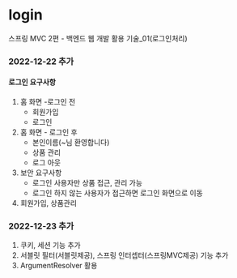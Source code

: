 # login
스프링 MVC 2편 - 백엔드 웹 개발 활용 기술_01(로그인처리)

### 2022-12-22 추가

#### 로그인 요구사항
1. 홈 화면 -로그인 전
   - 회원가입
   - 로그인
2. 홈 화면 - 로그인 후
   - 본인이름(~님 환영합니다)
   - 상품 관리
   * 로그 아웃
3. 보안 요구사항
   - 로그인 사용자만 상품 접근, 관리 가능
   - 로그인 하지 않는 사용자가 접근하면 로그인 화면으로 이동
4. 회원가입, 상품관리

### 2022-12-23 추가
1. 쿠키, 세션 기능 추가
2. 서블릿 필터(서블릿제공), 스프링 인터셉터(스프링MVC제공) 기능 추가
3. ArgumentResolver 활용
